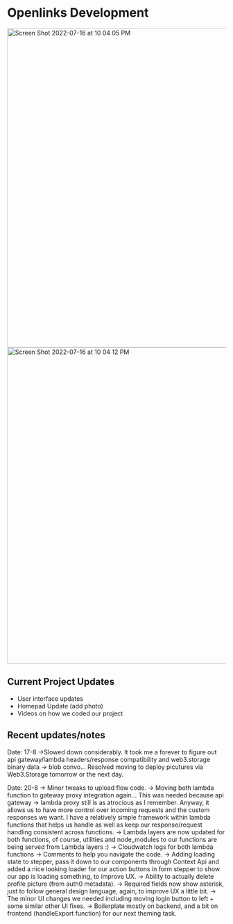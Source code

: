 # Openlinks Development

<img width="734" alt="Screen Shot 2022-07-16 at 10 04 05 PM" src="https://user-images.githubusercontent.com/30084404/179382086-fca97ac9-d587-49a3-95e0-2c119e901429.png">

<img width="728" alt="Screen Shot 2022-07-16 at 10 04 12 PM" src="https://user-images.githubusercontent.com/30084404/179382088-b3257c59-29da-41c9-8840-ae056fc1b3f9.png">

## Current Project Updates

- User interface updates
- Homepad Update (add photo)
- Videos on how we coded our project

## Recent updates/notes

Date: 17-8 
->Slowed down considerably. It took me a forever to figure out api gateway/lambda headers/response compatibility and web3.storage binary data 
-> blob convo... Resolved moving to deploy picutures via Web3.Storage tomorrow or the next day.

Date: 20-8 -> Minor tweaks to upload flow code.
-> Moving both lambda function to gateway proxy integration again... This was needed because api gateway -> lambda proxy still is as atrocious as I remember. Anyway, it allows us to have more control over incoming requests and the custom responses we want. I have a relatively simple framework within lambda functions that helps us handle as well as keep our response/request handling consistent across functions.
-> Lambda layers are now updated for both functions, of course, utilities and node_modules to our functions are being served from Lambda layers :)
-> Cloudwatch logs for both lambda functions
-> Comments to help you navigate the code.
-> Adding loading state to stepper, pass it down to our components through Context Api and added a nice looking loader for our action buttons in form stepper to show our app is loading something, to improve UX.
-> Ability to actually delete profile picture (from auth0 metadata).
-> Required fields now show asterisk, just to follow general design language, again, to improve UX a little bit.
-> The minor UI changes we needed including moving login button to left + some similar other UI fixes.
-> Boilerplate mostly on backend, and a bit on frontend (handleExport function) for our next theming task.
